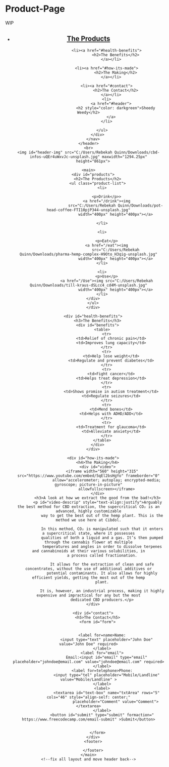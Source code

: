 # Product-Page
WIP

<script src="https://cdn.freecodecamp.org/testable-projects-fcc/v1/bundle.js"></script>
<!DOCTYPE html>
<html>

<head>
    <meta lang="8">
    <meta name="viewport" content="width=device-width, initial-scale=1.0">
    <title>Survey Form</title>
    <link rel="stylesheet" type="text/css"
        href="C://Users/Rebekah Quinn/Documents/Studio Ninty/Studio Ninty Online/HTML/product-landing-page.css">
    <link href="https://fonts.googleapis.com/css2?family=Poiret+One&display=swap" rel="stylesheet">
    <link href="https://fonts.googleapis.com/css2?family=Oswald:wght@300&family=Poiret+One&display=swap"
        rel="stylesheet">
</head>

<body>
    <header id="header">
        <nav id="nav-bar">
            <div class="nav-link">
                <ul>
                    <li><a href="#products">
                            <h2>The Products</h2>
                        </a></li>

                    <li><a href="#health-benefits">
                            <h2>The Benefits</h2>
                        </a></li>

                    <li><a href="#how-its-made">
                            <h2>The Making</h2>
                        </a></li>

                    <li><a href="#contact">
                            <h2>The Contact</h2>
                        </a></li>
                    <li>
                        <a href="#header">
                            <h2 style="color: darkgreen">Sheedy Weedy</h2>
                        </a>
                    </li>

                </ul>
            </div>
        </nav>
    </header>
    <br>
    <img id="header-img" src="C:/Users/Rebekah Quinn/Downloads/cbd-infos-uQEr4uWxvJc-unsplash.jpg" maxwidth="1294.25px"
        height="861px">

    <main>
        <div id="products">
            <h2>The Products</h2>
            <ul class="product-list">
                <li>

                    <p>Drink</p>>
                    <a href="/drink"><img
                            src="C:/Users/Rebekah Quinn/Downloads/pot-head-coffee-FTI10pjP344-unsplash.jpg"
                            width="400px" height="400px"></a>

                </li>

                <li>

                    <p>Eat</p>
                    <a href="/eat"><img
                            src="C:/Users/Rebekah Quinn/Downloads/pharma-hemp-complex-H9Oto_H3qig-unsplash.jpg"
                            width="400px" height="400px"></a>
                </li>

                <li>
                    <p>Use</p>
                    <a href="/Use"><img src="C:/Users/Rebekah Quinn/Downloads/till-kraus-dSLcc4_cd4M-unsplash.jpg"
                            width="400px" height="400px"></a>
                </li>
        </div>
        </ul>
        </div>

        <div id="health-benefits">
            <h3>The Benefits</h3>
            <div id="benefits">
                <table>
                    <tr>
                        <td>Relief of chronic pain</td>
                        <td>Improves lung capacity</td>
                    </tr>
                    <tr>
                        <td>Help lose weight</td>
                        <td>Regulate and prevent diabetes</td>
                    </tr>
                    <tr>
                        <td>Fight cancer</td>
                        <td>Helps treat depression</td>
                    </tr>
                    <tr>
                        <td>Shows promise in autism treatment</td>
                        <td>Regulate seizures</td>
                    </tr>
                    <tr>
                        <td>Mend bones</td>
                        <td>Helps with ADHD/ADD</td>
                    </tr>
                    <tr>
                        <td>Treatment for glaucoma</td>
                        <td>Alleviate anxiety</td>
                    </tr>
                </table>
            </div>
        </div>

        <div id="how-its-made">
            <h4>The Making</h4>
            <div id="video">
                <iframe width="560" height="315" src="https://www.youtube.com/embed/5qEl2bsHgYo" frameborder="0"
                    allow="accelerometer; autoplay; encrypted-media; gyroscope; picture-in-picture"
                    allowfullscreen></iframe>
            </div>
            <h3>A look at how we extract the good from the bad!</h3>
            <p id="video-descrip" style="text-align:justify">Arguably the best method for CBD extraction, the supercritical CO₂ is an advanced, highly customizable
                way to get the best out of the hemp plant. This is the method we use here at Cibdol.

                In this method, CO₂ is manipulated such that it enters a supercritical state, where it possesses
                qualities of both a liquid and a gas. It’s then pumped through the cannabis flower at multiple
                temperatures and angles in order to dissolve terpenes and cannabinoids at their various solubilities, in
                a process called fractionation.

                It allows for the extraction of clean and safe concentrates, without the use of additional additives or
                potential contaminants. It also allows for highly efficient yields, getting the most out of the hemp
                plant.

                It is, however, an industrial process, making it highly expensive and impractical for any but the most
                dedicated CBD producers.</p>
        </div>

        <div id="contact">
            <h5>The Contact</h5>
            <form id="form">
                

                <label for=name>Name:
                    <input type="text" placeholder="John Doe" value="John Doe" required>
                </label>
                <label for="email">
                    Email:<input id="email" type="email" placeholder="johndoe@email.com" value="johndoe@email.com" required>
                </label>
                <label for=telephone>Phone:
                    <input type="tel" placeholder="Mobile/Landline" value="Mobile/Landline" >
                </label>
                <label>
                    <textarea id="text-box" name="txtArea" rows="5" cols="46" style="align-self: center;"
                            placeholder="Comment" value="Comment"></textarea>
                </label>
                <button id="submit" type="submit" formaction=" https://www.freecodecamp.com/email-submit" >Submit</button>

                
            </form>
        </div>
        <footer>

        </footer>
    </main>
    <!--fix all layout and move header back-->
</body>

</html>
